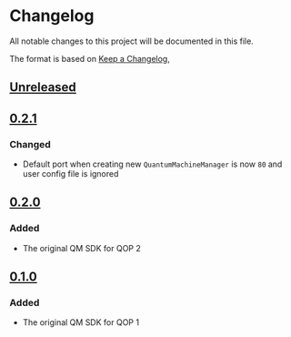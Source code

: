 # Changelog
All notable changes to this project will be documented in this file.

The format is based on [Keep a Changelog](https://keepachangelog.com/en/1.0.0/),

## [Unreleased]

## [0.2.1]
### Changed
- Default port when creating new `QuantumMachineManager` is now `80` and user 
config file is ignored

## [0.2.0]
### Added
- The original QM SDK for QOP 2

## [0.1.0]
### Added
- The original QM SDK for QOP 1

[Unreleased]: https://github.com/qm-labs/qm-qua-sdk/compare/v0.2.1...HEAD
[0.2.1]: https://github.com/qm-labs/qm-qua-sdk/compare/v0.2.0...v0.2.1
[0.2.0]: https://github.com/qm-labs/qm-qua-sdk/compare/v0.1.0...v0.2.0
[0.1.0]: https://github.com/qm-labs/qm-qua-sdk/releases/tag/v0.1.0
